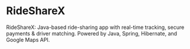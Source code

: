 # RideShareX
RideShareX: Java-based ride-sharing app with real-time tracking, secure payments &amp; driver matching. Powered by Java, Spring, Hibernate, and Google Maps API.
